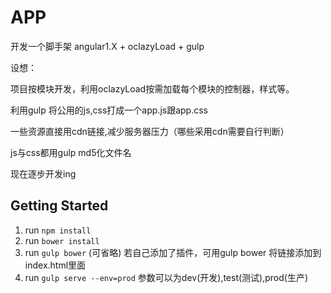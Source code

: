 # APP
开发一个脚手架 angular1.X + oclazyLoad + gulp

设想：

项目按模块开发，利用oclazyLoad按需加载每个模块的控制器，样式等。

利用gulp 将公用的js,css打成一个app.js跟app.css

一些资源直接用cdn链接,减少服务器压力（哪些采用cdn需要自行判断）

js与css都用gulp md5化文件名

现在逐步开发ing
## Getting Started

1. run `npm install`
2. run `bower install`
3. run `gulp bower` (可省略)
   若自己添加了插件，可用gulp bower 将链接添加到index.html里面
4. run `gulp serve --env=prod`
   参数可以为dev(开发),test(测试),prod(生产)

